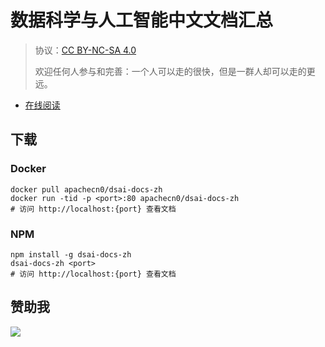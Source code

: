 # 数据科学与人工智能中文文档汇总

> 协议：[CC BY-NC-SA 4.0](http://creativecommons.org/licenses/by-nc-sa/4.0/)
> 
> 欢迎任何人参与和完善：一个人可以走的很快，但是一群人却可以走的更远。

* [在线阅读](https://dsai-docs.flygon.net)

## 下载

### Docker

```
docker pull apachecn0/dsai-docs-zh
docker run -tid -p <port>:80 apachecn0/dsai-docs-zh
# 访问 http://localhost:{port} 查看文档
```

### NPM

```
npm install -g dsai-docs-zh
dsai-docs-zh <port>
# 访问 http://localhost:{port} 查看文档
```

## 赞助我

![](https://img-blog.csdnimg.cn/20200112005920729.png)
